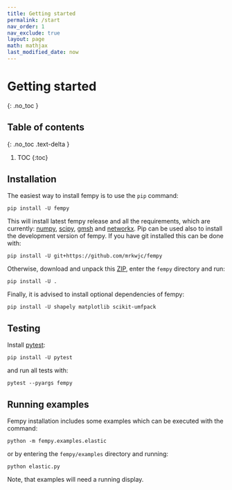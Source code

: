 ```yaml
---
title: Getting started
permalink: /start
nav_order: 1
nav_exclude: true
layout: page
math: mathjax
last_modified_date: now
---
```


# Getting started
{: .no_toc }

## Table of contents
{: .no_toc .text-delta }

1. TOC
{:toc}

## Installation
The easiest way to install fempy is to use the `pip` command:

```
pip install -U fempy
```

This will install latest fempy release and all the requirements, which are currently: [numpy](https://numpy.org), [scipy](https://scipy.org), [gmsh](https://gmsh.info) and [networkx](https://networkx.org). Pip can be used also to install the development version of fempy. If you have git installed this can be done with:

```
pip install -U git+https://github.com/mrkwjc/fempy
```

Otherwise, download and unpack this [ZIP](https://github.com/mrkwjc/fempy/archive/refs/heads/master.zip), enter the `fempy` directory and run:

```
pip install -U .
```

Finally, it is advised to install optional dependencies of fempy:

```
pip install -U shapely matplotlib scikit-umfpack
```

## Testing
Install [pytest](https://pytest.org):

```
pip install -U pytest
```

and run all tests with:

```
pytest --pyargs fempy
```

## Running examples
Fempy installation includes some examples which can be executed with the command:

```
python -m fempy.examples.elastic
```

or by entering the `fempy/examples` directory and running:

```
python elastic.py
```

Note, that examples will need a running display.

